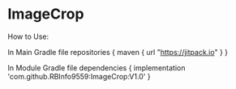 # ImageCrop

How to Use:

In Main Gradle file
repositories 
{
   maven { url "https://jitpack.io" }
}

In Module Gradle file
dependencies
{
    implementation 'com.github.RBInfo9559:ImageCrop:V1.0'
}
